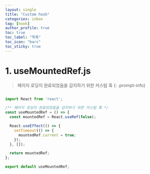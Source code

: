 ```yaml
---
layout: single
title: "Custom hook"
categories: inbox
tag: [hook]
author_profile: true
toc: true
toc_label: "목록"
toc_icon: "bars"
toc_sticky: true
---
```


# 1. useMountedRef.js

>페이지 로딩이 완료되었음을 감지하기 위한 커스텀 훅
{: .prompt-info}

```javascript

import React from 'react';

/** 페이지 로딩이 완료되었음을 감지하기 위한 커스텀 훅 */
const useMountedRef = () => {
  const mountedRef = React.useRef(false);

  React.useEffect(() => {
    setTimeout(() => {
      mountedRef.current = true;
    });
  }, []);

  return mountedRef;
};

export default useMountedRef;

```
